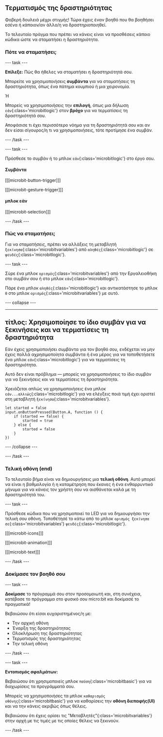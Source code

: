 ## Τερματισμός της δραστηριότητας

Φοβερή δουλειά μέχρι στιγμής! Τώρα έχεις έναν βοηθό που θα βοηθήσει εσένα ή κάποιον/αν άλλο/η να δραστηριοποιηθεί.

Το τελευταίο πράγμα που πρέπει να κάνεις είναι να προσθέσεις κάποιο κώδικα ώστε να σταματήσει η δραστηριότητα.

### Πότε να σταματήσει;

\--- task ---

**Επίλεξε:** Πώς θα ήθελες να σταματήσει η δραστηριότητά σου.

Μπορείτε να χρησιμοποιήσεις **συμβάντα** για να σταματήσεις τη δραστηριότητα, όπως ένα πάτημα κουμπιού ή μια χειρονομία.

Ή

Μπορείς να χρησιμοποιήσεις την **επιλογή**, όπως μια δήλωση `εάν`{:class='microbitlogic'} στον **βρόχο** για να τερματίσεις τη δραστηριότητά σου.

Αποφάσισε τι έχει περισσότερο νόημα για τη δραστηριότητά σου και αν δεν είσαι σίγουρος/η τι να χρησιμοποιήσεις, τότε προτίμησε ένα συμβάν.

\--- /task ---

\--- task ---

Πρόσθεσε το συμβάν ή το μπλοκ `εάν`{:class='microbitlogic'} στο έργο σου.

#### Συμβάντα

[[[microbit-button-trigger]]]

[[[microbit-gesture-trigger]]]

#### μπλοκ εάν

[[[microbit-selection]]]

\--- /task ---

### Πώς να σταματήσει;

Για να σταματήσεις, πρέπει να αλλάξεις τη μεταβλητή `ξεκίνησα`{:class='microbitvariables'} από `αληθές`{:class='microbitlogic'} σε `ψευδές`{:class='microbitlogic'}.

\--- task ---

Σύρε ένα μπλοκ `ορισμός`{:class='microbitvariables'} από την Εργαλειοθήκη στο συμβάν σου ή στο μπλοκ `εάν`{:class='microbitlogic'}.

Πάρε ένα μπλοκ `αληθές`{:class='microbitlogic'} και αντικατάστησε το μπλοκ `0` στο μπλοκ `ορισμός`{:class='microbitvariables'} με αυτό.

\--- collapse ---

---

## τίτλος: Χρησιμοποίησε το ίδιο συμβάν για να ξεκινήσεις και να τερματίσεις τη δραστηριότητα

Εάν έχεις χρησιμοποιήσει συμβάντα για τον βοηθό σου, ενδέχεται να μην έχεις πολλά αχρησιμοποίητα συμβάντα ή ένα μέρος για να τοποθετήσετε ένα μπλοκ `εάν`{:class='microbitlogic'} για να τερματίσεις τη δραστηριότητα.

Αυτό δεν είναι πρόβλημα — μπορείς να χρησιμοποιήσεις το ίδιο συμβάν για να ξεκινήσεις και να τερματίσεις τη δραστηριότητα.

Χρειάζεται απλώς να χρησιμοποιήσεις ένα μπλοκ `εάν...αλλιώς`{:class='microbitlogic'} για να ελέγξεις ποιά τιμή έχει οριστεί στη μεταβλητή `ξεκίνησα`{:class='microbitvariables'}.

```microbit
let started = false
input.onButtonPressed(Button.A, function () {
    if (started == false) {
        started = true
    } else {
        started = false
    }
})
```

\--- /collapse ---

\--- /task ---

### Τελική οθόνη (end)

Το τελευταίο βήμα είναι να δημιουργήσεις μια **τελική οθόνη**. Αυτό μπορεί να είναι η βαθμολογία ή η καταμέτρηση που έκανες ή ένα ενθαρρυντικό μήνυμα για να κάνεις τον χρήστη σου να αισθάνεται καλά με τη δραστηριότητά του.

\--- task ---

Πρόσθεσε κώδικα που να χρησιμοποιεί τα LED για να δημιουργήσει την τελική σου οθόνη. Τοποθέτησέ το κάτω από το μπλοκ `ορισμός ξεκίνησα σε`{:class='microbitvariables'} `ψευδές`{:class='microbitlogic'}.

[[[microbit-icons]]]

[[[microbit-animation]]]

[[[microbit-text]]]

\--- /task ---

### Δοκίμασε τον βοηθό σου

\--- task ---

**Δοκίμασε** το πρόγραμμά σου στον προσομοιωτή και, στη συνέχεια, κατέβασε το πρόγραμμα στο φυσικό σου micro:bit και δοκίμασέ το πραγματικά!

Βεβαιώσου ότι είσαι ευχαριστημένος/η με:

- Την αρχική οθόνη
- Έναρξη της δραστηριότητας
- Ολοκλήρωση της δραστηριότητας
- Τερματισμός της δραστηριότητας
- Την τελική οθόνη

\--- /task ---

\--- task ---

**Εντοπισμός σφαλμάτων:**

Βεβαιώσου ότι χρησιμοποιείς μπλοκ `παύση`{:class='microbitbasic'} για να διαχωρίσεις τα προγράμματά σου.

Μπορείς να χρησιμοποιήσες τα μπλοκ `καθαρισμός οθόνης`{:class='microbitbasic'} για να καθαρίσεις την **οθόνη διεπαφής(UI)** και να την κάνεις ακριβώς όπως θέλεις.

Βεβαιώσου ότι έχεις ορίσει τις "Μεταβλητές"{:class='microbitvariables'} στην αρχή με τις τιμές με τις οποίες θέλεις να ξεκινούν.

\--- /task ---
